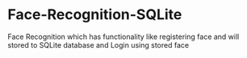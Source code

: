 # Face-Recognition-SQLite
Face Recognition which has functionality like registering face and will stored  to SQLite database and Login using stored face 
